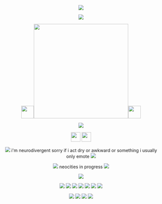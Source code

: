 <p align="center">
<img src="https://pixelsafari.neocities.org/buttons/bestviewedcomp.gif"/>
</p>

<p align="center">
<img src="https://pixelsafari.neocities.org/dividers/bluestarribbon2.gif"/>
</p>

<p align="center">
<img src="https://pixelsafari.neocities.org/favicon/animals/ungulate/sheep.gif" height="40"/><img src="https://files.catbox.moe/3bbirl.png" height="300"/><img src="https://pixelsafari.neocities.org/favicon/animals/ungulate/sheep.gif" height="40"/>
</p>

<p align="center">
<img src="https://pixelsafari.neocities.org/dividers/flowerfield.gif"/>
</p>
<p align="center">
<img src="https://64.media.tumblr.com/a65629d57cf033a532a981d9e96ba4c9/fe33a9fe02b3f8cb-80/s75x75_c1/32d3f61df17e6de8fdeac9cb4668159459125233.pnj" height="30"/> <img src="https://64.media.tumblr.com/7ff7ca74f3fda2b5c6bded287255cb69/c4372e8d0b74cc83-7f/s75x75_c1/620a99b65283ad1c59d13bf27b94caa496dbdcff.pnj" height="30"/>
</p>
<p align="center">
<img src="https://pixelsafari.neocities.org/favicon/nature/plant/flower/yellow2.gif"/> i'm neurodivergent sorry if i act dry or awkward or something i usually only emote <img src="https://pixelsafari.neocities.org/favicon/nature/plant/flower/yellow2.gif"/>
</p>
<p align="center">
<img src="https://pixelsafari.neocities.org/favicon/nature/star/star32.gif"/> neocities in progress <img src="https://pixelsafari.neocities.org/favicon/nature/star/star32.gif"/>
</p>

<p align="center">
<img src="https://pixelsafari.neocities.org/dividers/sheep.gif"/>
</p>

<p align="center">
<img src="https://64.media.tumblr.com/c47e3e6808eaf6e21916e6d4cc61aeb7/c524f86fcee157cf-e7/s100x200/b59c10dcd7532d2ac230a16c154d07feee57af92.gifv"/>
<img src="https://64.media.tumblr.com/5e09258a24b6680fc2a68aae773c1406/1373ca7e2e49f816-60/s100x200/6e5728c867dab0a05d67cc33fa7bec682e2a8047.gifv"/>
<img src="https://64.media.tumblr.com/8ab4a318f8235412cfe82e847aa93e93/e5f72ed85f6e6bff-ab/s100x200/483e42f2750c9a46ed4d3300beabc91a89317b9c.pnj"/>
<img src="https://pixelsafari.neocities.org/stamps/more/nice.png"/>
<img src="https://64.media.tumblr.com/0785749b059f7caf29b77a483aa87a62/27c0928af7639d6a-89/s100x200/946bee80b084f7e3aba92943736c1b632538b146.pnj"/>
<img src="https://64.media.tumblr.com/2ea2a7cab2874f9f11f3de79950b6178/4a6363f27461dff9-a9/s100x200/7bd585dbcb58e0e1bf23b9539de5fe106c8ffb22.pnj"/>
<img src="https://pixelsafari.neocities.org/stamps/cloud.png"/> 
</p>

<p align="center">
<img src="https://pixelsafari.neocities.org/blinkies/giveasmile.gif"/>
<img src="https://pixelsafari.neocities.org/blinkies/simplethings.gif"/>
<img src="https://pixelsafari.neocities.org/blinkies/teddybears2.gif"/>
<img src="https://pixelsafari.neocities.org/blinkies/makemesmile.gif"/>
</p>

